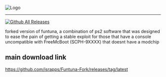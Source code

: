 
![Logo](https://github.com/israpps/Funtuna-Fork/blob/main/logos%20%26%20others/github%20logo.png "Funtuna logo")
***

[![Github All Releases](https://img.shields.io/github/downloads/israpps/Funtuna-Fork/tags/latest.svg)]()


forked version of funtuna, a combination of ps2 software that was designed to ease the pain of getting a stable exploit for those that have a console uncompatible with FreeMcBoot (SCPH-9XXXX) that doesnt have a modchip




## main download link 

https://github.com/israpps/Funtuna-Fork/releases/tag/latest
